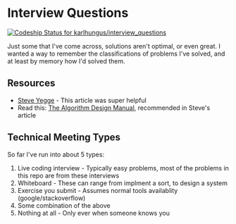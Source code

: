 # Interview Questions

[ ![Codeship Status for
karlhungus/interview_questions](https://app.codeship.com/projects/f6275260-7eda-0135-8428-5e34dea3dbbf/status?branch=master)](https://app.codeship.com/projects/246115)

Just some that I've come across, solutions aren't optimal, or even great. I wanted a way to remember the
classifications of problems I've solved, and at least by memory how I'd solved them. 

## Resources
 - [Steve Yegge](http://steve-yegge.blogspot.ca/2008/03/get-that-job-at-google.html) - This article was super helpful
 - Read this: [The Algorithm Design
     Manual](https://github.com/haseebr/competitive-programming/blob/master/Materials/The%20Algorithm%20Design%20Manual%20by%20Steven%20S.%20Skiena.pdf), recommended in Steve's article

## Technical Meeting Types

So far I've run into about 5 types:

1. Live coding interview - Typically easy problems, most of the problems in this repo are from these interviews
2. Whiteboard - These can range from implment a sort, to design a system
3. Exercise you submit - Assumes normal tools availablity (google/stackoverflow)
4. Some combination of the above
5. Nothing at all - Only ever when someone knows you


